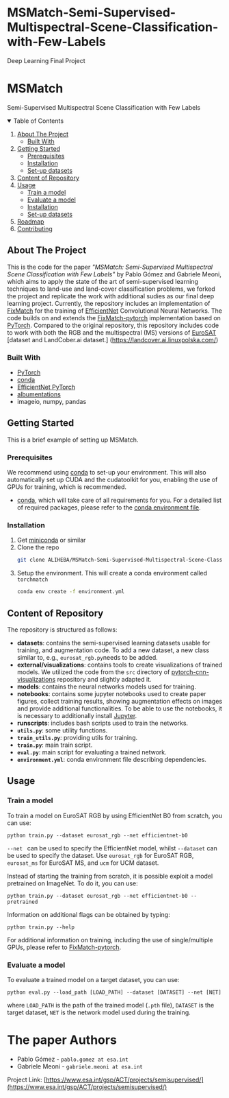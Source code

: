 # MSMatch-Semi-Supervised-Multispectral-Scene-Classification-with-Few-Labels
Deep Learning Final Project


# MSMatch
Semi-Supervised Multispectral Scene Classification with Few Labels

<!--
*** Based on https://github.com/othneildrew/Best-README-Template
-->



<!-- TABLE OF CONTENTS -->
<details open="open">
  <summary>Table of Contents</summary>
  <ol>
    <li>
      <a href="#about-the-project">About The Project</a>
      <ul>
        <li><a href="#built-with">Built With</a></li>
      </ul>
    </li>
    <li>
      <a href="#getting-started">Getting Started</a>
      <ul>
        <li><a href="#prerequisites">Prerequisites</a></li>
        <li><a href="#installation">Installation</a></li>
        <li><a href="#set-up-datasets">Set-up datasets</a></li>
      </ul>
    </li>
    <li><a href="#content-of-repository">Content of Repository</a></li>
    <li><a href="#usage">Usage</a>
    <ul>
        <li><a href="#train-a-model">Train a model</a></li>
        <li><a href="#evaluate-a-model">Evaluate a model</a></li>
        <li><a href="#installation">Installation</a></li>
        <li><a href="#set-up-datasets">Set-up datasets</a></li>
      </ul>
    </li>
    <li><a href="#roadmap">Roadmap</a></li>
    <li><a href="#contributing">Contributing</a></li>
    
  </ol>
</details>



<!-- ABOUT THE PROJECT -->
## About The Project

This is the code for the paper *"MSMatch: Semi-Supervised Multispectral Scene Classification with Few Labels"* by Pablo Gómez and Gabriele Meoni, which aims to apply the state of the art of semi-supervised learning techniques to land-use and land-cover classification problems, we forked the project and replicate the work with additional sudies as our final deep learning project.
Currently, the repository includes an implementation of [FixMatch](https://arxiv.org/abs/2001.07685) for the training of [EfficientNet](https://arxiv.org/abs/1905.11946) Convolutional Neural Networks. The code builds on and extends the [FixMatch-pytorch](https://github.com/LeeDoYup/FixMatch-pytorch) implementation based on [PyTorch](https://pytorch.org/). Compared to the original repository, this repository includes code to work with both the RGB and the multispectral (MS) versions of [EuroSAT](https://arxiv.org/abs/1709.00029) [dataset and LandCober.ai dataset.] (https://landcover.ai.linuxpolska.com/) 

### Built With

* [PyTorch](https://pytorch.org/)
* [conda](https://docs.conda.io/en/latest/)
* [EfficientNet PyTorch](https://github.com/lukemelas/EfficientNet-PyTorch)
* [albumentations](https://github.com/albumentations-team/albumentations)
* imageio, numpy, pandas

<!-- GETTING STARTED -->
## Getting Started

This is a brief example of setting up MSMatch.

### Prerequisites

We recommend using [conda](https://docs.conda.io/en/latest/) to set-up your environment. This will also automatically set up CUDA and the cudatoolkit for you, enabling the use of GPUs for training, which is recommended.


* [conda](https://docs.conda.io/en/latest/), which will take care of all requirements for you. For a detailed list of required packages, please refer to the [conda environment file](https://github.com/gomezzz/MSMatch/blob/main/environment.yml).

### Installation

1. Get [miniconda](https://docs.conda.io/en/latest/miniconda.html) or similar
2. Clone the repo
   ```sh
   git clone ALIHEBA/MSMatch-Semi-Supervised-Multispectral-Scene-Classification-with-Few-Labels
   ```
3. Setup the environment. This will create a conda environment called `torchmatch`
   ```sh
   conda env create -f environment.yml
   ```


<!-- Content of Repo -->
## Content of Repository

The repository is structured as follows: 

- **datasets**: contains the semi-supervised learning datasets usable for training, and augmentation code. To add a new dataset, a new class similar to, e.g., `eurosat_rgb.py`needs to be added.
- **external/visualizations**: contains tools to create visualizations of trained models. We utilized the code from the `src` directory of [pytorch-cnn-visualizations](https://github.com/utkuozbulak/pytorch-cnn-visualizations) repository and slightly adapted it.
- **models**: contains the neural networks models used for training.
- **notebooks**: contains some jupyter notebooks used to create paper figures, collect training results, showing augmentation effects on images and provide additional functionalities. To be able to use the notebooks, it is necessary to additionally install [Jupyter](https://jupyter.org/).
- **runscripts**: includes bash scripts used to train the networks.
- **`utils.py`**: some utility functions.
- **`train_utils.py`**: providing utils for training.
- **`train.py`**: main train script.
- **`eval.py`**: main script for evaluating a trained network.
- **`environment.yml`**: conda environment file describing dependencies. 


<!-- USAGE EXAMPLES -->
## Usage

### Train a model

To train a model on EuroSAT RGB by using EfficientNet B0 from scratch,  you can use: 
```
python train.py --dataset eurosat_rgb --net efficientnet-b0
```

`--net ` can be used to specify the EfficientNet model, whilst `--dataset` can be used to specify the dataset. Use `eurosat_rgb` for EuroSAT RGB, `eurosat_ms` for EuroSAT MS, and `ucm` for UCM dataset.

Instead of starting the training from scratch, it is possible exploit a model pretrained on ImageNet. To do it,  you can use: 
```
python train.py --dataset eurosat_rgb --net efficientnet-b0 --pretrained
```

Information on additional flags can be obtained by typing:
```
python train.py --help
```

For additional information on training, including the use of single/multiple GPUs, please refer to [FixMatch-pytorch](https://github.com/LeeDoYup/FixMatch-pytorch).

### Evaluate a model

To evaluate a trained model on a target dataset, you can use:

```
python eval.py --load_path [LOAD_PATH] --dataset [DATASET] --net [NET]
```

where `LOAD_PATH` is the path of the trained model (`.pth` file), `DATASET` is the target dataset, `NET` is the network model used during the training.




# The paper Authors

- Pablo Gómez - `pablo.gomez at esa.int`
- Gabriele Meoni - `gabriele.meoni at esa.int`

Project Link: [https://www.esa.int/gsp/ACT/projects/semisupervised/](https://www.esa.int/gsp/ACT/projects/semisupervised/)



<!-- ACKNOWLEDGEMENTS 
This README was based on https://github.com/othneildrew/Best-README-Template
-->
